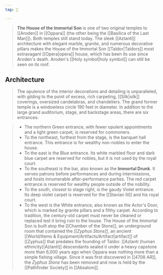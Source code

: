 ```yaml
---
tag: 🕍

---
```

> **The House of the Immortal Son** is one of two original temples to [[Aroden]] in [[Oppara]] (the other being the [[Basilica of the Last Man]]). Both temples still stand today. The sleek [[Azlanti]] architecture with elegant marble, granite, and numerous decorative pillars makes the House of the Immortal Son [[Taldor|Taldors]] most extravagant [[Opera|opera]] house, which has been its use since Aroden's death. Aroden's [[Holy symbol|holy symbol]] can still be seen on its roof.


## Architecture

> The opulence of the interior decorations and detailing is unparalleled, with gilding to the point of excess, rich carpeting, [[Silk|silk]] coverings, oversized candelabras, and chandeliers. The grand former temple is a windowless circle 190 feet in diameter. In addition to the large grand auditorium, stage, and backstage areas, there are six entrances:

> - The northern Green entrance, with fewer opulent appointments and a light green carpet, is reserved for commoners.
> - To the northeast, furthest from the stage, is the banquet hall entrance. This entrance is for wealthy non-nobles to enter the house.
> - To the east is the Blue entrance. Its white marbled floor and dark blue carpet are reserved for nobles, but it is not used by the royal court.
> - To the southeast is the bar, also known as the **Immortal Drunk**. It serves patrons before performances and during intermissions, and hosts innumerable after-performance parties. The red carpet entrance is reserved for wealthy people outside of the nobility.
> - To the south, closest to stage right, is the gaudy Violet entrance. Its deep violet carpet is reserved for the [[Stavian III]] and his royal court.
> - To the west is the White entrance, also known as the Actor's Door, which is marked by granite pillars and a filthy carpet. According to tradition, the century-old carpet must never be cleaned or replaced lest it bring ruin to the house.
> The House of the Immortal Son is built atop the [[Chamber of the Stone]], an underground room that contained the *[[Zyphus Stone]]*, an ancient [[World/Items & Equipment/Artifacts/Artifact|artifact]] of [[Zyphus]] that predates the founding of Taldor. [[Azlanti (human ethnicity)|Azlanti]] descendants sealed it under a heavy capstone more than 6,000 years ago when Oppara was nothing more than a simple fishing village. Since it was first discovered in [[4708 AR]], the *Zyphus Stone* has been removed and now is held by the [[Pathfinder Society]] in [[Absalom]].








